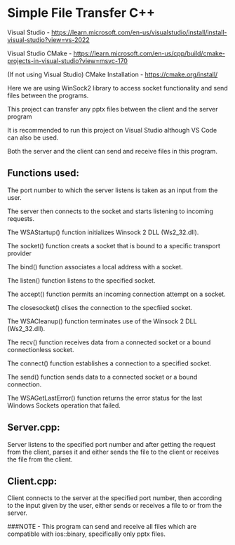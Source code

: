 # Simple File Transfer C++

Visual Studio - https://learn.microsoft.com/en-us/visualstudio/install/install-visual-studio?view=vs-2022

Visual Studio CMake - https://learn.microsoft.com/en-us/cpp/build/cmake-projects-in-visual-studio?view=msvc-170

(If not using Visual Studio) CMake Installation - https://cmake.org/install/

Here we are using WinSock2 library to access socket functionality and send files between the programs.

This project can transfer any pptx files between the client and the server program

It is recommended to run this project on Visual Studio although VS Code can also be used.

Both the server and the client can send and receive files in this program.

## Functions used: 

The port number to which the server listens is taken as an input from the user. 

The server then connects to the socket and starts listening to incoming requests. 

The WSAStartup() function initializes Winsock 2 DLL (Ws2_32.dll).

The socket() function creats a socket that is bound to a specific transport provider

The bind() function associates a local address with a socket.

The listen() function listens to the specified socket.

The accept() function permits an incoming connection attempt on a socket.

The closesocket() clises the connection to the specfiied socket.

The WSACleanup() function terminates use of the Winsock 2 DLL (Ws2_32.dll).

The recv() function receives data from a connected socket or a bound connectionless socket.

The connect() function establishes a connection to a specified socket.

The send() function sends data to a connected socket or a bound connection.

The WSAGetLastError() function returns the error status for the last Windows Sockets operation that failed.


## Server.cpp:

Server listens to the specified port number and after getting the request from the client, parses it and either sends the file to the client or receives the file from the client.

## Client.cpp:

Client connects to the server at the specified port number, then according to the input given by the user, either sends or receives a file to or from the server.

###NOTE - This program can send and receive all files which are compatible with ios::binary, specifically only pptx files.





